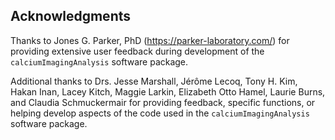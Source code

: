 ## Acknowledgments

Thanks to Jones G. Parker, PhD (<https://parker-laboratory.com/>) for providing extensive user feedback during development of the `calciumImagingAnalysis` software package.

Additional thanks to Drs. Jesse Marshall, Jérôme Lecoq, Tony H. Kim, Hakan Inan, Lacey Kitch, Maggie Larkin, Elizabeth Otto Hamel, Laurie Burns, and Claudia Schmuckermair for providing feedback, specific functions, or helping develop aspects of the code used in the `calciumImagingAnalysis` software package.